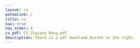 ```yaml
---
layout: cv
permalink: /
title: cv
nav: true
nav_order: 4
cv_pdf: CV_Ziqiang Wang.pdf
description: There is a pdf download button on the right.
---
```

